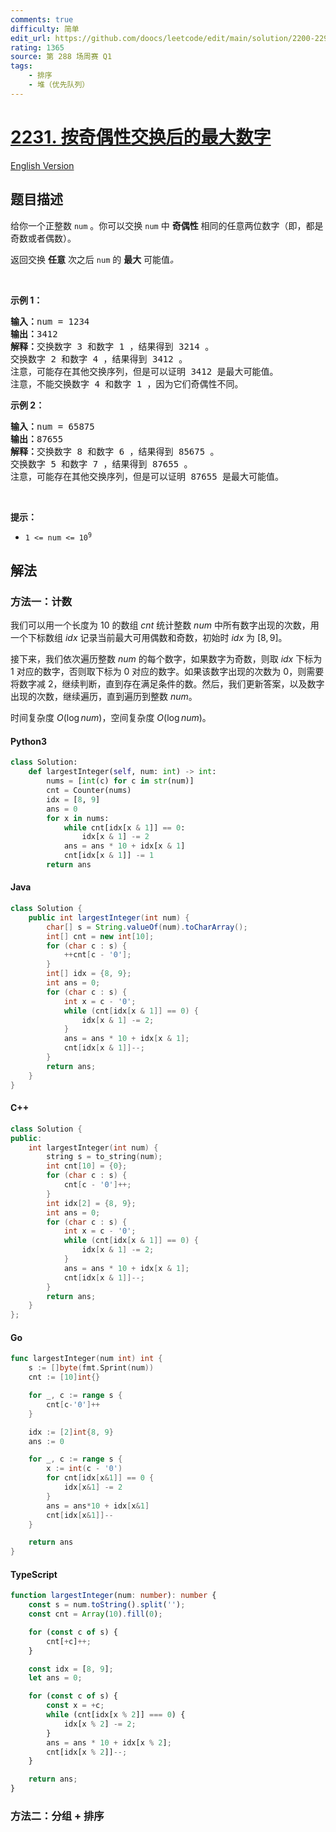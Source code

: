 ```yaml
---
comments: true
difficulty: 简单
edit_url: https://github.com/doocs/leetcode/edit/main/solution/2200-2299/2231.Largest%20Number%20After%20Digit%20Swaps%20by%20Parity/README.md
rating: 1365
source: 第 288 场周赛 Q1
tags:
    - 排序
    - 堆（优先队列）
---
```


<!-- problem:start -->

# [2231. 按奇偶性交换后的最大数字](https://leetcode.cn/problems/largest-number-after-digit-swaps-by-parity)

[English Version](/solution/2200-2299/2231.Largest%20Number%20After%20Digit%20Swaps%20by%20Parity/README_EN.md)

## 题目描述

<!-- description:start -->

<p>给你一个正整数 <code>num</code> 。你可以交换 <code>num</code> 中 <strong>奇偶性</strong> 相同的任意两位数字（即，都是奇数或者偶数）。</p>

<p>返回交换 <strong>任意</strong> 次之后 <code>num</code> 的 <strong>最大</strong> 可能值<em>。</em></p>

<p>&nbsp;</p>

<p><strong>示例 1：</strong></p>

<pre><strong>输入：</strong>num = 1234
<strong>输出：</strong>3412
<strong>解释：</strong>交换数字 3 和数字 1 ，结果得到 3214 。
交换数字 2 和数字 4 ，结果得到 3412 。
注意，可能存在其他交换序列，但是可以证明 3412 是最大可能值。
注意，不能交换数字 4 和数字 1 ，因为它们奇偶性不同。
</pre>

<p><strong>示例 2：</strong></p>

<pre><strong>输入：</strong>num = 65875
<strong>输出：</strong>87655
<strong>解释：</strong>交换数字 8 和数字 6 ，结果得到 85675 。
交换数字 5 和数字 7 ，结果得到 87655 。
注意，可能存在其他交换序列，但是可以证明 87655 是最大可能值。
</pre>

<p>&nbsp;</p>

<p><strong>提示：</strong></p>

<ul>
	<li><code>1 &lt;= num &lt;= 10<sup>9</sup></code></li>
</ul>

<!-- description:end -->

## 解法

<!-- solution:start -->

### 方法一：计数

我们可以用一个长度为 $10$ 的数组 $\textit{cnt}$ 统计整数 $\textit{num}$ 中所有数字出现的次数，用一个下标数组 $\textit{idx}$ 记录当前最大可用偶数和奇数，初始时 $\textit{idx}$ 为 $[8, 9]$。

接下来，我们依次遍历整数 $\textit{num}$ 的每个数字，如果数字为奇数，则取 $\textit{idx}$ 下标为 $1$ 对应的数字，否则取下标为 $0$ 对应的数字。如果该数字出现的次数为 $0$，则需要将数字减 $2$，继续判断，直到存在满足条件的数。然后，我们更新答案，以及数字出现的次数，继续遍历，直到遍历到整数 $\textit{num}$。

时间复杂度 $O(\log \textit{num})$，空间复杂度 $O(\log \textit{num})$。

<!-- tabs:start -->

#### Python3

```python
class Solution:
    def largestInteger(self, num: int) -> int:
        nums = [int(c) for c in str(num)]
        cnt = Counter(nums)
        idx = [8, 9]
        ans = 0
        for x in nums:
            while cnt[idx[x & 1]] == 0:
                idx[x & 1] -= 2
            ans = ans * 10 + idx[x & 1]
            cnt[idx[x & 1]] -= 1
        return ans
```

#### Java

```java
class Solution {
    public int largestInteger(int num) {
        char[] s = String.valueOf(num).toCharArray();
        int[] cnt = new int[10];
        for (char c : s) {
            ++cnt[c - '0'];
        }
        int[] idx = {8, 9};
        int ans = 0;
        for (char c : s) {
            int x = c - '0';
            while (cnt[idx[x & 1]] == 0) {
                idx[x & 1] -= 2;
            }
            ans = ans * 10 + idx[x & 1];
            cnt[idx[x & 1]]--;
        }
        return ans;
    }
}
```

#### C++

```cpp
class Solution {
public:
    int largestInteger(int num) {
        string s = to_string(num);
        int cnt[10] = {0};
        for (char c : s) {
            cnt[c - '0']++;
        }
        int idx[2] = {8, 9};
        int ans = 0;
        for (char c : s) {
            int x = c - '0';
            while (cnt[idx[x & 1]] == 0) {
                idx[x & 1] -= 2;
            }
            ans = ans * 10 + idx[x & 1];
            cnt[idx[x & 1]]--;
        }
        return ans;
    }
};
```

#### Go

```go
func largestInteger(num int) int {
	s := []byte(fmt.Sprint(num))
	cnt := [10]int{}

	for _, c := range s {
		cnt[c-'0']++
	}

	idx := [2]int{8, 9}
	ans := 0

	for _, c := range s {
		x := int(c - '0')
		for cnt[idx[x&1]] == 0 {
			idx[x&1] -= 2
		}
		ans = ans*10 + idx[x&1]
		cnt[idx[x&1]]--
	}

	return ans
}
```

#### TypeScript

```ts
function largestInteger(num: number): number {
    const s = num.toString().split('');
    const cnt = Array(10).fill(0);

    for (const c of s) {
        cnt[+c]++;
    }

    const idx = [8, 9];
    let ans = 0;

    for (const c of s) {
        const x = +c;
        while (cnt[idx[x % 2]] === 0) {
            idx[x % 2] -= 2;
        }
        ans = ans * 10 + idx[x % 2];
        cnt[idx[x % 2]]--;
    }

    return ans;
}
```

<!-- tabs:end -->

<!-- solution:end -->

<!-- solution:start -->

### 方法二：分组 + 排序

<!-- solution:end -->

<!-- problem:end -->
